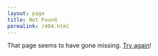 ```yaml
---
layout: page
title: Not Found
permalink: /404.html
---
```


That page seems to have gone missing. [Try again](/)!
